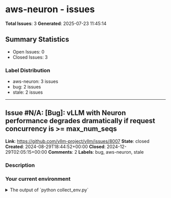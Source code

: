 # aws-neuron - issues

**Total Issues**: 3
**Generated**: 2025-07-23 11:45:14

## Summary Statistics

- Open Issues: 0
- Closed Issues: 3

### Label Distribution

- aws-neuron: 3 issues
- bug: 2 issues
- stale: 2 issues

---

## Issue #N/A: [Bug]: vLLM with Neuron performance degrades dramatically if request concurrency is >= max_num_seqs

**Link**: https://github.com/vllm-project/vllm/issues/8007
**State**: closed
**Created**: 2024-08-29T18:44:52+00:00
**Closed**: 2024-12-29T02:05:15+00:00
**Comments**: 2
**Labels**: bug, aws-neuron, stale

### Description

### Your current environment

<details>
<summary>The output of `python collect_env.py`</summary>

```text
collecting environment information...
WARNING 08-29 18:36:46 _custom_ops.py:18] Failed to import from vllm._C with ModuleNotFoundError("No module named 'vllm._C'")
/usr/local/lib/python3.10/dist-packages/vllm/connections.py:8: RuntimeWarning: Failed to read commit hash:
No module named 'vllm.commit_id'
  from vllm.version import __version__ as VLLM_VERSION
PyTorch version: 2.1.2+cu121
Is debug build: False
CUDA used to build PyTorch: 12.1
ROCM used to build PyTorch: N/A

OS: Ubuntu 22.04.4 LTS (x86_64)
GCC version: (Ubuntu 11.4.0-1ubuntu1~22.04) 11.4.0
Clang version: Could not collect
CMake version: version 3.27.7
Libc version: glibc-2.35

Python version: 3.10.12 (main, Jul 29 2024, 16:56:48) [GCC 11.4.0] (64-bit runtime)
Python platform: Linux-6.2.0-1017-aws-x86_64-with-glibc2.35
Is CUDA available: False
CUDA runtime version: No CUDA
CUDA_MODULE_LOADING set

[... truncated for brevity ...]

---

## Issue #N/A: [Bug]: AssertionError in neuron_model_runner.py assert len(block_table) == 1

**Link**: https://github.com/vllm-project/vllm/issues/4553
**State**: closed
**Created**: 2024-05-02T11:11:34+00:00
**Closed**: 2024-12-19T02:05:09+00:00
**Comments**: 4
**Labels**: bug, aws-neuron, stale

### Description

### Your current environment

PyTorch version: 2.1.2+cu121
Is debug build: False
CUDA used to build PyTorch: 12.1
ROCM used to build PyTorch: N/A

OS: Ubuntu 22.04.4 LTS (x86_64)
GCC version: (Ubuntu 11.4.0-1ubuntu1~22.04) 11.4.0
Clang version: Could not collect
CMake version: version 3.29.2
Libc version: glibc-2.35

Python version: 3.10.12 (main, Nov 20 2023, 15:14:05) [GCC 11.4.0] (64-bit runtime)
Python platform: Linux-5.15.0-1031-aws-x86_64-with-glibc2.35
Is CUDA available: False
CUDA runtime version: No CUDA
CUDA_MODULE_LOADING set to: N/A
GPU models and configuration: No CUDA
Nvidia driver version: No CUDA
cuDNN version: No CUDA
HIP runtime version: N/A
MIOpen runtime version: N/A
Is XNNPACK available: True

CPU:
Architecture:                    x86_64
CPU op-mode(s):                  32-bit, 64-bit
Address sizes:                   48 bits physical, 48 bits virtual
Byte Order:                      Little Endian
CPU(s):                          192
On-

[... truncated for brevity ...]

---

## Issue #N/A: [RFC] Initial Support for AWS Inferentia

**Link**: https://github.com/vllm-project/vllm/issues/1866
**State**: closed
**Created**: 2023-11-30T15:02:11+00:00
**Closed**: 2024-03-02T00:59:00+00:00
**Comments**: 9
**Labels**: aws-neuron

### Description

## Proposal

We propose to integrate transformers-neuronx to be the execution engine in vLLM for supporting LLM inference on Inferentia. This would require changes on both transformers-neuronx and vLLM.

### Changes to transformers-neuronx

1. Support batch size 1 prompt encoding, while share same cache space with max batch size decoding.
2. Support batch-dependent KV cache update. Each sequence will have a specified position_id to update cache.
3. Support virtual dynamic batching. This would enable multi-batch prompt encoding virtually agnostic to vLLM.

### Changes to vLLM

- [x] Make CUDA kernel compilation optional, so that when we are trying to perform LLM inference on inf2 instances we don’t necessarily compile the CUDA kernels. Meanwhile, we would still keep CUDA kernel compilation enabled by default. https://github.com/vllm-project/vllm/pull/2065
- [x] Add transformers-neuronx package as a (optional) thirdparty dependency of vllm.  Note that transformers-neuronx wo

[... truncated for brevity ...]

---

